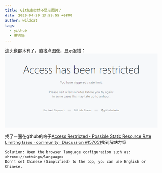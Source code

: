 ```yaml
---
title: Github突然不显示图片了
date: 2025-04-30 13:55:55 +0800
author: wildcat
tags:
  - github
  - 脱钩吗
---
```

连头像都木有了，直接点图像，显示报错：
![](Github突然不显示图片了.md_Attachments/Pasted%20image%2020250430135821.png)

找了一圈在github的帖子[Access Restricted - Possible Static Resource Rate Limiting Issue · community · Discussion #157851](https://github.com/orgs/community/discussions/157851)找到解决方案

```
Solution: Open the browser language configuration such as: chrome://settings/languages  
Don't set Chinese (Simplified) to the top, you can use English or Chinese.
```
